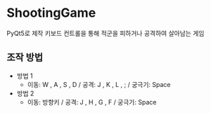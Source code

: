 # ShootingGame
PyQt5로 제작
키보드 컨트롤을 통해 적군을 피하거나 공격하여 살아남는 게임

## 조작 방법
- 방법 1
  - 이동: W , A , S , D / 공격: J , K , L , ; / 궁극기: Space
- 방법 2
  - 이동: 방향키 / 공격: J , H , G , F / 궁극기: Space
